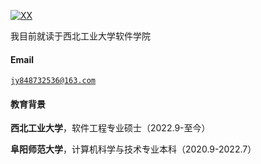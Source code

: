 [![XX](https://img.shields.io/badge/XX-github-blue?logo=github)](https://github.com/XX)

我目前就读于西北工业大学软件学院

#### Email  
<code>jy848732536@163.com</code>  

#### 教育背景  
**西北工业大学**，软件工程专业硕士（2022.9-至今）  

**阜阳师范大学**，计算机科学与技术专业本科（2020.9-2022.7）  